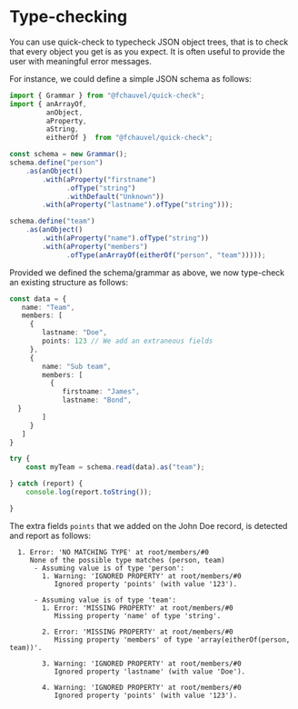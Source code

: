 # Type-checking

You can use quick-check to typecheck JSON object trees, that is to
check that every object you get is as you expect. It is often useful
to provide the user with meaningful error messages.

For instance, we could define a simple JSON schema as follows:

```typescript
import { Grammar } from "@fchauvel/quick-check";
import { anArrayOf,
         anObject,
         aProperty,
         aString,
         eitherOf }  from "@fchauvel/quick-check";

const schema = new Grammar();
schema.define("person")
    .as(anObject()
        .with(aProperty("firstname")
              .ofType("string")
              .withDefault("Unknown"))
        .with(aProperty("lastname").ofType("string")));

schema.define("team")
    .as(anObject()
        .with(aProperty("name").ofType("string"))
        .with(aProperty("members")
              .ofType(anArrayOf(eitherOf("person", "team")))));
```

Provided we defined the schema/grammar as above, we now type-check an
existing structure as follows:

```typescript
const data = {
   name: "Team",
   members: [
     {
        lastname: "Doe",
        points: 123 // We add an extraneous fields
     },
     {
        name: "Sub team",
        members: [
          {
             firstname: "James",
             lastname: "Bond",
  }
        ]
     }
   ]
}

try {
    const myTeam = schema.read(data).as("team");

} catch (report) {
    console.log(report.toString());

}

```

The extra fields `points` that we added on the John Doe record, is
detected and report as follows:

```console
  1. Error: 'NO MATCHING TYPE' at root/members/#0
     None of the possible type matches (person, team)
      - Assuming value is of type 'person':
        1. Warning: 'IGNORED PROPERTY' at root/members/#0
           Ignored property 'points' (with value '123').

      - Assuming value is of type 'team':
        1. Error: 'MISSING PROPERTY' at root/members/#0
           Missing property 'name' of type 'string'.

        2. Error: 'MISSING PROPERTY' at root/members/#0
           Missing property 'members' of type 'array(eitherOf(person, team))'.

        3. Warning: 'IGNORED PROPERTY' at root/members/#0
           Ignored property 'lastname' (with value 'Doe').

        4. Warning: 'IGNORED PROPERTY' at root/members/#0
           Ignored property 'points' (with value '123').

```

